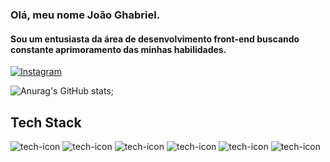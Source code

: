 ### Olá, meu nome João Ghabriel.

#### Sou um entusiasta da área de desenvolvimento front-end buscando constante aprimoramento das minhas habilidades. 

[![Instagram](https://img.shields.io/badge/Instagram-E4405F?style=for-the-badge&logo=instagram&logoColor=white
)](https://www.instagram.com/joaoghabriel1/)

![Anurag's GitHub stats](https://github-readme-stats.vercel.app/api?username=joaoghabriell1&show_icons=true&theme=dark);

## Tech Stack

<div style="display: inline-block">
     <img src="https://img.shields.io/badge/HTML-239120?style=for-the-badge&logo=html5&logoColor=white" alt="tech-icon">
     <img src="https://img.shields.io/badge/CSS-239120?&style=for-the-badge&logo=css3&logoColor=white" alt="tech-icon">
     <img src="https://img.shields.io/badge/JavaScript-F7DF1E?style=for-the-badge&logo=javascript&logoColor=black" alt="tech-icon">
     <img src="https://img.shields.io/badge/React-20232A?style=for-the-badge&logo=react&logoColor=61DAFB" alt="tech-icon">
     <img src="https://img.shields.io/badge/Redux-593D88?style=for-the-badge&logo=redux&logoColor=white" alt="tech-icon">
      <img src="https://img.shields.io/badge/React_Router-CA4245?style=for-the-badge&logo=react-router&logoColor=white" alt="tech-icon">
<div/>
